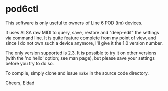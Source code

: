 # pod6ctl

This software is only useful to owners of Line 6 POD (tm) devices.

It uses ALSA raw MIDI to query, save, restore and "deep-edit" the settings
via command line. It is quite feature complete from my point of view,
and since I do not own such a device anymore, I'll give it the 1.0
version number.

The only version supported is 2.3. It is possible to try it on other
versions (with the 'no hello' option; see man page), but please save
your settings before you try to do so.

To compile, simply clone and issue `make` in the source code directory.

Cheers,
Eldad
